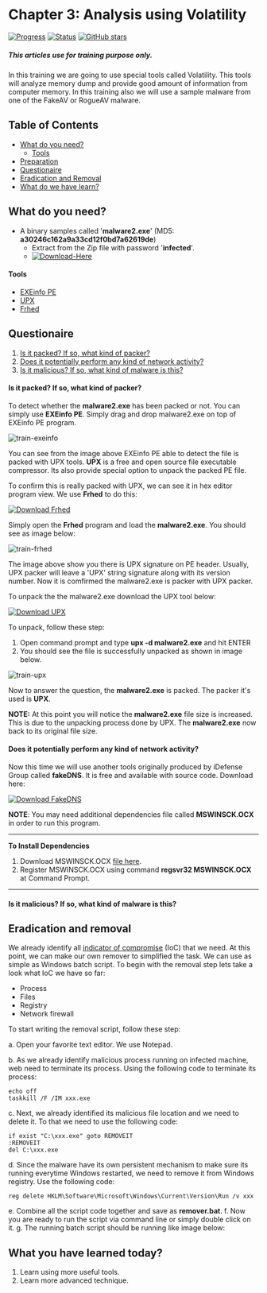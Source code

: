 # Chapter 3: Analysis using Volatility
[![Progress](https://img.shields.io/badge/Progress-20%25-orange.svg)]()
[![Status](https://img.shields.io/badge/Status-Incomplete-orange.svg)]()
[![GitHub stars](https://img.shields.io/github/stars/badges/shields.svg?style=social&label=Star&maxAge=100)]()
##### This articles use for training purpose only.
In this training we are going to use special tools called Volatility. This tools will analyze memory dump and provide good amount of information from computer memory. In this training also we will use a sample malware from one of the FakeAV or RogueAV malware.

## Table of Contents
- [What do you need?](#what-do-you-need)
  - [Tools](#tools)
- [Preparation](#preparation)
- [Questionaire](#questionaire)
- [Eradication and Removal](#eradication-and-removal)
- [What do we have learn?](#what-do-we-have-learn)

## What do you need?
- A binary samples called '**malware2.exe**' (MD5: **a30246c162a9a33cd12f0bd7a62619de**)
  - Extract from the Zip file with password '**infected**'.
  - [![Download-Here](https://img.shields.io/badge/Download%20Sample-Here-brightgreen.svg)](https://github.com/alternat0r/training-basic-malware-analysis/raw/master/Chapter-2/malware2.zip)

#### Tools
  - [EXEinfo PE](http://exeinfo.pe.hu/)
  - [UPX](http://upx.sourceforge.net/)
  - [Frhed](http://frhed.sourceforge.net/en/)

## Questionaire
  1. [Is it packed? If so, what kind of packer?](#is-it-packed-if-so-what-kind-of-packer)
  2. [Does it potentially perform any kind of network activity?](#does-it-potentially-perform-any-kind-of-network-activity)
  3. [Is it malicious? If so, what kind of malware is this?](#is-it-malicious-if-so-what-kind-of-malware-is-this)

#### Is it packed? If so, what kind of packer?

To detect whether the **malware2.exe** has been packed or not. You can simply use **EXEinfo PE**. Simply drag and drop malware2.exe on top of EXEinfo PE program.

![train-exeinfo](https://cloud.githubusercontent.com/assets/1006000/14888961/3761e57a-0d8f-11e6-9256-4f48cbdafbe9.png)

You can see from the image above EXEinfo PE able to detect the file is packed with UPX tools. **UPX** is a free and open source file executable compressor. Its also provide special option to unpack the packed PE file.

To confirm this is really packed with UPX, we can see it in hex editor program view. We use **Frhed** to do this:

[![Download Frhed](https://img.shields.io/badge/Download-FrHed-brightgreen.svg)](http://frhed.sourceforge.net/en/)

Simply open the **Frhed** program and load the **malware2.exe**. You should see as image below:

![train-frhed](https://github.com/alternat0r/training-basic-malware-analysis/raw/master/Chapter-2/src/train-frhed.png)

The image above show you there is UPX signature on PE header. Usually, UPX packer will leave a 'UPX' string signature along with its version number. Now it is comfirmed the malware2.exe is packer with UPX packer.

To unpack the the malware2.exe download the UPX tool below:

[![Download UPX](https://img.shields.io/badge/Download-UPX-brightgreen.svg)](http://upx.sourceforge.net/)

To unpack, follow these step:
   1. Open command prompt and type **upx -d malware2.exe** and hit ENTER
   2. You should see the file is successfully unpacked as shown in image below.

![train-upx](https://cloud.githubusercontent.com/assets/1006000/14889620/24775212-0d92-11e6-8b87-6a2c52f454c8.png)

Now to answer the question, the **malware2.exe** is packed. The packer it's used is **UPX**.

**NOTE:** At this point you will notice the **malware2.exe** file size is increased. This is due to the unpacking process done by UPX. The **malware2.exe** now back to its original file size.

#### Does it potentially perform any kind of network activity?

Now this time we will use another tools originally produced by iDefense Group called **fakeDNS**. It is free and available with source code. Download here:

[![Download FakeDNS](https://img.shields.io/badge/Download-FakeDNS-brightgreen.svg)](https://github.com/alternat0r/MAP/raw/master/fakeDNS.exe)

**NOTE**: You may need additional dependencies file called **MSWINSCK.OCX** in order to run this program.

---

**To Install Dependencies**
  1. Download MSWINSCK.OCX [file here](https://github.com/alternat0r/MAP/raw/master/dependancies/MSWINSCK.OCX).
  2. Register MSWINSCK.OCX using command **regsvr32 MSWINSCK.OCX** at Command Prompt.

---

#### Is it malicious? If so, what kind of malware is this?

## Eradication and removal

We already identify all [indicator of compromise](https://en.wikipedia.org/wiki/Indicator_of_compromise) (IoC) that we need. At this point, we can make our own remover to simplified the task. We can use as simple as Windows batch script. To begin with the removal step lets take a look what IoC we have so far:

  * Process
  * Files
  * Registry
  * Network firewall

To start writing the removal script, follow these step:

  a. Open your favorite text editor. We use Notepad.

  b. As we already identify malicious process running on infected machine, web need to terminate its process. Using the following code to terminate its process:
```
echo off
taskkill /F /IM xxx.exe
```

  c. Next, we already identified its malicious file location and we need to delete it. To that we need to use the following code:
```
if exist "C:\xxx.exe" goto REMOVEIT
:REMOVEIT
del C:\xxx.exe
```

  d. Since the malware have its own persistent mechanism to make sure its running everytime Windows restarted, we need to remove it from Windows registry. Use the following code:
```
reg delete HKLM\Software\Microsoft\Windows\Current\Version\Run /v xxx
```

  e. Combine all the script code together and save as **remover.bat**.
  f. Now you are ready to run the script via command line or simply double click on it.
  g. The running batch script should be running like image below:
  

## What you have learned today?

  1. Learn using more useful tools.
  2. Learn more advanced technique.
